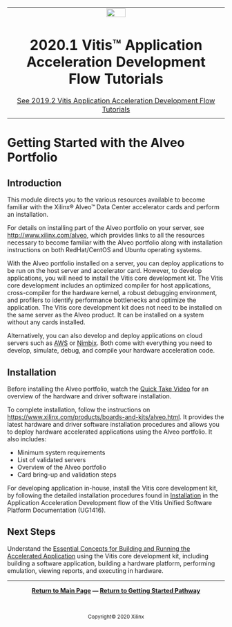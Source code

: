 ﻿<table class="sphinxhide">
 <tr>
   <td align="center"><img src="https://www.xilinx.com/content/dam/xilinx/imgs/press/media-kits/corporate/xilinx-logo.png" width="30%"/><h1>2020.1 Vitis™ Application Acceleration Development Flow Tutorials</h1>
   <a href="https://github.com/Xilinx/Vitis-Tutorials/branches/all">See 2019.2 Vitis Application Acceleration Development Flow Tutorials</a>
   </td>
 </tr>
 <tr>
 <td>
 </td>
 </tr>
</table>

# Getting Started with the Alveo Portfolio

## Introduction

This module directs you to the various resources available to become familiar with the Xilinx® Alveo™ Data Center accelerator cards and perform an installation.

For details on installing part of the Alveo portfolio on your server, see http://www.xilinx.com/alveo, which provides links to all the resources necessary to become familiar with the Alveo portfolio along with installation instructions on both RedHat/CentOS and Ubuntu operating systems.

With the Alveo portfolio installed on a server, you can deploy applications to be run on the host server and accelerator card. However, to develop applications, you will need to install the Vitis core development kit. The Vitis core development includes an optimized compiler for host applications, cross-compiler for the hardware kernel, a robust debugging environment, and profilers to identify performance bottlenecks and optimize the application. The Vitis core development kit does not need to be installed on the same server as the Alveo product. It can be installed on a system without any cards installed.

Alternatively, you can also develop and deploy applications on cloud servers such as [AWS](https://aws.amazon.com/ec2/instance-types/f1/) or [Nimbix](https://www.nimbix.net/alveo/). Both come with everything you need to develop, simulate, debug, and compile your hardware acceleration code.

## Installation

Before installing the Alveo portfolio, watch the [Quick Take Video](https://www.xilinx.com/cgi-bin/docs/ndoc?t=video;d=fpga/getting-started-with-alveo-u200-u250.html) for an overview of the hardware and driver software installation.

To complete installation, follow the instructions on https://www.xilinx.com/products/boards-and-kits/alveo.html. It provides the latest hardware and driver software installation procedures and allows you to deploy hardware accelerated applications using the Alveo portfolio. It also includes:

* Minimum system requirements
* List of validated servers
* Overview of the Alveo portfolio
* Card bring-up and validation steps

For developing application in-house, install the Vitis core development kit, by following the detailed installation procedures found in [Installation](https://www.xilinx.com/cgi-bin/docs/rdoc?v=2020.1;t=vitis+doc;d=vhc1571429852245.html) in the Application Acceleration Development flow of the Vitis Unified Software Platform Documentation (UG1416).

## Next Steps

Understand the [Essential Concepts for Building and Running the Accelerated Application](../03_essential-concepts/README.md) using the Vitis core development kit, including building a software application, building a hardware platform, performing emulation, viewing reports, and executing in hardware.
</br>
<hr/>
<p align="center" class="sphinxhide"><b><a href="/README.md">Return to Main Page</a> — <a href="/Getting_Started/README.md">Return to Getting Started Pathway</a></b></p>
</br>
<p align="center" class="sphinxhide"><sup>Copyright&copy; 2020 Xilinx</sup></p>
